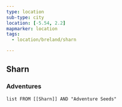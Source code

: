 ```yaml
---
type: location
sub-type: city
location: [-5.54, 2.2]
mapmarker: location
tags:
  - location/breland/sharn

---
```


## Sharn

### Adventures
```dataview
list FROM [[Sharn]] AND "Adventure Seeds"
```